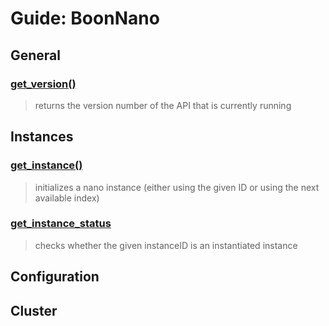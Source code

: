 # Guide: BoonNano

## General
### [get_version()](../Functions/get_version.md)
>returns the version number of the API that is currently running

## Instances
### [get_instance()](../Function/get_instance.md)
>initializes a nano instance (either using the given ID or using the next available index)

### [get_instance_status](../Functions/get_instance_status.md)
>checks whether the given instanceID is an instantiated instance

## Configuration

## Cluster
